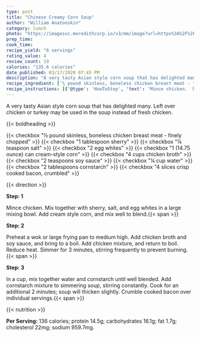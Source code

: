 ```yaml
---
type: post
title: "Chinese Creamy Corn Soup"
author: "William Anatooskin"
category: lunch
photo: "https://imagesvc.meredithcorp.io/v3/mm/image?url=https%3A%2F%2Fimages.media-allrecipes.com%2Fuserphotos%2F3181613.jpg"
prep_time: 
cook_time: 
recipe_yield: "6 servings"
rating_value: 4
review_count: 19
calories: "135.6 calories"
date_published: 03/17/2020 07:45 PM
description: "A very tasty Asian style corn soup that has delighted many.  Left over chicken or turkey may be used in the soup instead of fresh chicken."
recipe_ingredient: ['½ pound skinless, boneless chicken breast meat - finely chopped', '1 tablespoon sherry', '¼ teaspoon salt', '2 egg whites', '1 (14.75 ounce) can cream-style corn', '4 cups chicken broth', '2 teaspoons soy sauce', '¼ cup water', '2 tablespoons cornstarch', '4 slices crisp cooked bacon, crumbled']
recipe_instructions: [{'@type': 'HowToStep', 'text': 'Mince chicken.  Mix together with sherry, salt, and egg whites in a large mixing bowl.  Add cream style corn, and mix well to blend.\n'}, {'@type': 'HowToStep', 'text': 'Preheat a wok or large frying pan to medium high.  Add chicken broth and soy sauce, and bring to a boil.  Add chicken mixture, and return to boil.  Reduce heat.  Simmer for 3 minutes, stirring frequently to prevent burning.\n'}, {'@type': 'HowToStep', 'text': 'In a cup, mix together water and cornstarch until well blended.  Add cornstarch mixture to simmering soup, stirring constantly.  Cook for an additional 2 minutes; soup will thicken slightly.  Crumble cooked bacon over individual servings.\n'}]
---
```


A very tasty Asian style corn soup that has delighted many.  Left over chicken or turkey may be used in the soup instead of fresh chicken. 

{{< boldheading >}}

{{< checkbox "½ pound skinless, boneless chicken breast meat - finely chopped" >}}
{{< checkbox "1 tablespoon sherry" >}}
{{< checkbox "¼ teaspoon salt" >}}
{{< checkbox "2  egg whites" >}}
{{< checkbox "1 (14.75 ounce) can cream-style corn" >}}
{{< checkbox "4 cups chicken broth" >}}
{{< checkbox "2 teaspoons soy sauce" >}}
{{< checkbox "¼ cup water" >}}
{{< checkbox "2 tablespoons cornstarch" >}}
{{< checkbox "4 slices crisp cooked bacon, crumbled" >}}


{{< direction >}}

**Step: 1**

Mince chicken.  Mix together with sherry, salt, and egg whites in a large mixing bowl.  Add cream style corn, and mix well to blend.{{< span >}}

**Step: 2**

Preheat a wok or large frying pan to medium high.  Add chicken broth and soy sauce, and bring to a boil.  Add chicken mixture, and return to boil.  Reduce heat.  Simmer for 3 minutes, stirring frequently to prevent burning.{{< span >}}

**Step: 3**

In a cup, mix together water and cornstarch until well blended.  Add cornstarch mixture to simmering soup, stirring constantly.  Cook for an additional 2 minutes; soup will thicken slightly.  Crumble cooked bacon over individual servings.{{< span >}}

{{< nutrition >}}

**Per Serving:** 136 calories; protein 14.5g; carbohydrates 16.1g; fat 1.7g; cholesterol 22mg; sodium 959.7mg.